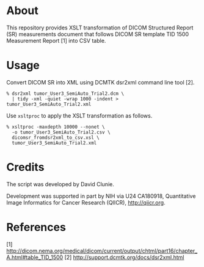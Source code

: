 # About

This repository provides XSLT transformation of DICOM Structured Report (SR) measurements document that follows DICOM SR template TID 1500 Measurement Report [1] into CSV table.

# Usage

Convert DICOM SR into XML using DCMTK dsr2xml command line tool [2].

```
% dsr2xml tumor_User3_SemiAuto_Trial2.dcm \
  | tidy -xml -quiet -wrap 1000 -indent > tumor_User3_SemiAuto_Trial2.xml
```

Use `xsltproc` to apply the XSLT transformation as follows.

```
% xsltproc -maxdepth 10000 --nonet \
  -o tumor_User3_SemiAuto_Trial2.csv \
  dicomsr_fromdsr2xml_to_csv.xsl \
  tumor_User3_SemiAuto_Trial2.xml
```

# Credits

The script was developed by David Clunie. 

Development was supported in part by NIH via U24 CA180918, Quantitative Image Informatics for Cancer Research (QIICR), http://qiicr.org.

# References

[1] http://dicom.nema.org/medical/dicom/current/output/chtml/part16/chapter_A.html#table_TID_1500
[2] http://support.dcmtk.org/docs/dsr2xml.html
